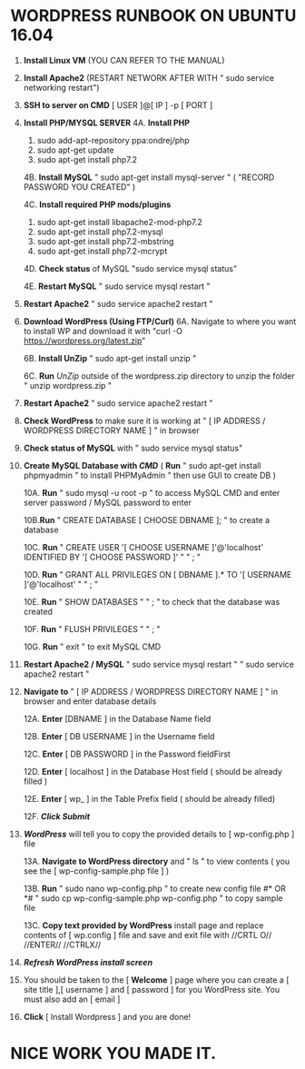 

 #   WORDPRESS RUNBOOK ON UBUNTU 16.04 

1. **Install Linux VM** (YOU CAN REFER TO THE MANUAL)
2. **Install Apache2** (RESTART NETWORK AFTER WITH " sudo service networking restart")
3. **SSH to server on CMD** [ USER ]@[ IP ] -p [ PORT ]

4. **Install PHP/MYSQL SERVER** 
	4A. **Install PHP** 
	1.	 sudo add-apt-repository ppa:ondrej/php 
    2.	 sudo apt-get update
	3.	 sudo apt-get install php7.2
	
	4B. **Install MySQL** " sudo apt-get install mysql-server " ( "RECORD PASSWORD YOU CREATED" )

	4C. **Install required PHP mods/plugins**
	1.    sudo apt-get install libapache2-mod-php7.2
  	2.	  sudo apt-get install php7.2-mysql
  	3.	  sudo apt-get install php7.2-mbstring
	4.	  sudo apt-get install php7.2-mcrypt

	4D. **Check status** of MySQL "sudo service mysql status"
	
	4E. **Restart MySQL** " sudo service mysql restart "

5. **Restart Apache2** " sudo service apache2 restart "

6. **Download WordPress (Using FTP/Curl)**
	6A. Navigate to where you want to install WP and download it with "curl -O       https://wordpress.org/latest.zip" 

	6B. **Install UnZip** " sudo apt-get install unzip "
	
	6C. **Run** _UnZip_ outside of the wordpress.zip directory to unzip the folder " unzip wordpress.zip "

7. **Restart Apache2** " sudo service apache2 restart "

8. **Check WordPress** to make sure it is working at " [ IP ADDRESS / WORDPRESS DIRECTORY NAME ] " in browser

9. **Check status of MySQL** with " sudo service mysql status"

10. **Create MySQL Database with _CMD_** ( **Run** " sudo apt-get install phpmyadmin " to install PHPMyAdmin " then use GUI to create DB )

	10A. **Run** " sudo mysql -u root -p " to access MySQL CMD and enter server password / MySQL password to enter
	
	10B.**Run** " CREATE DATABASE [ CHOOSE DBNAME ]; " to create a database
	
	10C. **Run** " CREATE USER '[ CHOOSE USERNAME ]'@'localhost' IDENTIFIED BY '[ CHOOSE PASSWORD ]' " " ; "
	
	10D. **Run** " GRANT ALL PRIVILEGES ON [ DBNAME ].* TO '[ USERNAME ]'@'localhost' " " ; "
	
	10E. **Run** " SHOW DATABASES " " ; " to check that the database was created
	
	10F. **Run** " FLUSH PRIVILEGES " " ; "
	
	10G. **Run** " exit " to exit MySQL CMD
	
11. **Restart Apache2 / MySQL** " sudo service mysql restart " " sudo service apache2 restart "

12. **Navigate to** " [ IP ADDRESS / WORDPRESS DIRECTORY NAME ] " in browser and enter database details 

	12A. **Enter** [DBNAME ] in the Database Name field
	
	12B. **Enter** [ DB USERNAME ] in the Username field
	
	12C. **Enter** [ DB PASSWORD ] in the Password fieldFirst
	
	12D. **Enter** [ localhost ] in the Database Host field ( should be already filled )
	
	12E. **Enter** [ wp_ ] in the Table Prefix field ( should be already filled)
	
	12F. **_Click Submit_**

13. **_WordPress_** will tell you to copy the provided details to [ wp-config.php ] file

	13A. **Navigate to WordPress directory** and " ls " to view contents ( you see the [ wp-config-sample.php file ] )
	
	13B. **Run** " sudo nano wp-config.php " to create new config file #* OR *# " sudo cp wp-config-sample.php wp-config.php " to copy sample file 
	
	13C. **Copy text provided by WordPress** install page and replace contents of [ wp.config ] file and save and exit file with //CRTL O// //ENTER// //CTRLX//

14. **_Refresh WordPress install screen_**

15. You should be taken to the [ **Welcome** ] page where you can create a [ site title ],[ username ] and [ password ] for you WordPress site. You must also add an [ email ]

16. **Click** [ Install Wordpress ] and you are done!

# NICE WORK YOU MADE IT.
